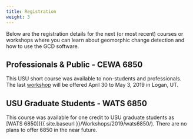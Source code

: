 ```yaml
---
title: Registration
weight: 3
---
```


Below are the registration details for the next (or most recent) courses or workshops where you can learn about geomorphic change detection and how to use the GCD software.

## Professionals & Public - CEWA 6850

This USU short course was available to non-students and professionals. The last [workshop]({{site.baseurl}}/Workshops/2019/wats6850) will be offered April 30 to May 3, 2019 in Logan, UT. 



## USU Graduate Students - WATS 6850

This course was available for one credit to USU graduate students as [WATS 6850]({{ site.baseurl }}/Workshops/2019/wats6850/). There are no plans to offer 6850 in the near future. 



